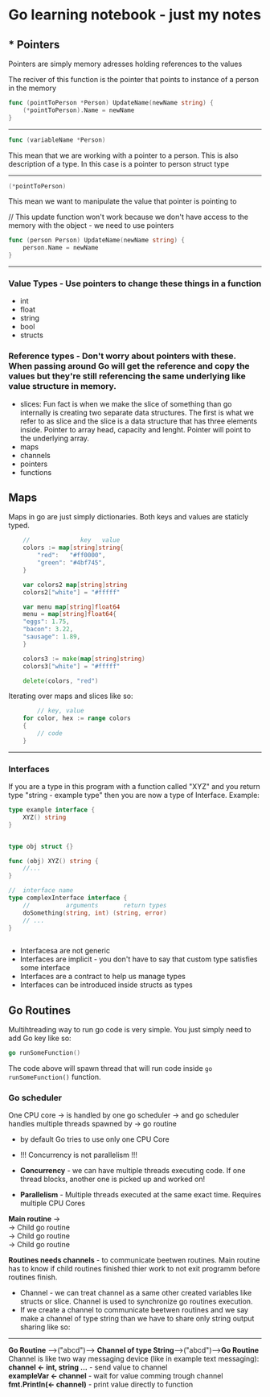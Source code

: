 # Go learning notebook - just my notes

## * Pointers 
Pointers are simply memory adresses holding references to the values 


The reciver of this function is the pointer that points to instance of a person in the memory

```go
func (pointToPerson *Person) UpdateName(newName string) {
	(*pointToPerson).Name = newName
}
```

---
```go 
func (variableName *Person) 
``` 
This mean that we are working with a pointer to a person. This is also description of a type. In this case is a pointer to person struct type

---
```go
(*pointToPerson) 
```
This mean we want to manipulate the value that pointer is pointing to

// This update function won't work because we don't have access to the memory with the object - we need to use pointers
```go 
func (person Person) UpdateName(newName string) {
	person.Name = newName
}
```
---

### Value Types - Use pointers to change these things in a function 
- int 
- float 
- string
- bool 
- structs

### Reference types - Don't worry about pointers with these. When passing around Go will get the reference and copy the values but they're still referencing the same underlying like value structure in memory. 
- slices: Fun fact is when we make the slice of something than go internally is creating two separate data structures. The first is what we refer to as slice and the slice is a data structure that has three elements inside. Pointer to array head, capacity and lenght. Pointer will point to the underlying array. 
- maps
- channels
- pointers
- functions

## Maps

Maps in go are just simply dictionaries. Both keys and values are staticly typed.
```go 
	//   			key	  value
	colors := map[string]string{
		"red":   "#ff0000",
		"green": "#4bf745",
	}

	var colors2 map[string]string 
	colors2["white"] = "#fffff"

	var menu map[string]float64
	menu = map[string]float64{
    "eggs": 1.75,
    "bacon": 3.22,
    "sausage": 1.89,
	}

	colors3 := make(map[string]string)
	colors3["white"] = "#fffff"

	delete(colors, "red")
``` 
Iterating over maps and slices like so:
```go
		// key, value
	for color, hex := range colors 
	{
		// code
	}
```

---
### Interfaces

If you are a type in this program with a function called "XYZ" and you return type "string - example type" then you are now a type of Interface. Example:

```go 
type example interface {
	XYZ() string 
}


type obj struct {}

func (obj) XYZ() string {
	//...
}

//	interface name
type complexInterface interface {
	//			arguments		return types
	doSomething(string, int) (string, error)
	// ...
}
 
```
- Interfacesa are not generic
- Interfaces are implicit - you don't have to say that custom type satisfies some interface
- Interfaces are a contract to help us manage types
- Interfaces can be introduced inside structs as types


## Go Routines

Multihtreading way to run go code is very simple. You just simply need to add Go key like so:

```go
go runSomeFunction()
```
The code above will spawn thread that will run code inside ```go runSomeFunction()``` function.

### Go scheduler 
One CPU core -> is handled by one go scheduler -> and go scheduler handles multiple threads spawned by -> go routine 
- by default Go tries to use only one CPU Core

- !!! Concurrency is not parallelism !!! 

- **Concurrency** - we can have multiple threads executing code. If one thread blocks, another one is picked up and worked on!

- **Parallelism** - Multiple threads executed at the same exact time. Requires multiple CPU Cores

**Main routine** -><br>
-> Child go routine<br>
-> Child go routine<br>
-> Child go routine<br>

**Routines needs channels** - to communicate beetwen routines. Main routine has to know if child routines finished thier work to not exit programm before routines finish. 
- Channel - we can treat channel as a same other created variables like structs or slice. Channel is used to synchronize go routines execution. 
- If we create a channel to communicate beetwen routines and we say make a channel of type string than we have to share only string output sharing like so:<br>
---
**Go Routine** -->("abcd")--> **Channel of type String**-->("abcd")-->**Go Routine**<br>
Channel is like two way messaging device (like in example text messaging):<br>
**channel <- int, string ...** - send value to channel<br>
**exampleVar <- channel** - wait for value comming trough channel <br>
**fmt.Println(<- channel)** - print value directly to function<br>


